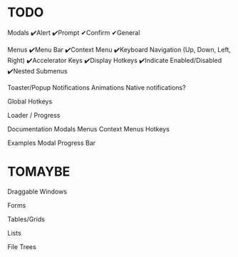 TODO
====

Modals
  ✔️Alert
  ✔️Prompt
  ✔Confirm
  ✔General

Menus
  ✔️Menu Bar
  ✔️Context Menu
  ✔️Keyboard Navigation (Up, Down, Left, Right)
  ✔️Accelerator Keys
  ✔️Display Hotkeys
  ✔️Indicate Enabled/Disabled
  ✔️Nested Submenus

Toaster/Popup Notifications
  Animations
  Native notifications?

Global Hotkeys

Loader / Progress

Documentation
  Modals
  Menus
  Context Menus
  Hotkeys

Examples
  Modal Progress Bar

TOMAYBE
=======

Draggable Windows

Forms

Tables/Grids

Lists

File Trees
